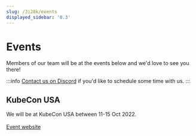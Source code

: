 ```yaml
---
slug: /3i28k/events
displayed_sidebar: '0.3'
---
```


# Events

Members of our team will be at the events below and we'd love to see you there!

:::info
[Contact us on Discord](https://discord.com/invite/dagger-io) if you'd like to schedule some time with us.
:::

## KubeCon USA
We will be at KubeCon USA between 11-15 Oct 2022. <br/> <br/>
[Event website](https://events.linuxfoundation.org/kubecon-cloudnativecon-north-america/)
